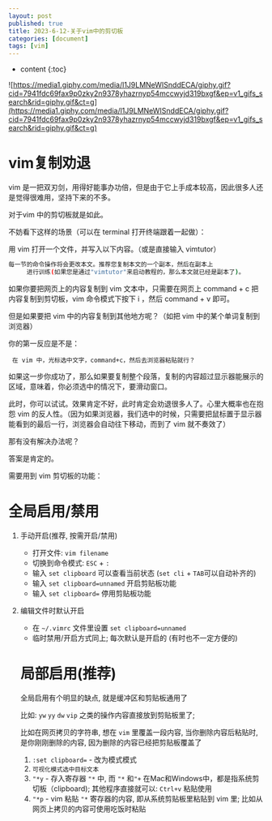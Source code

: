 ```yaml
---
layout: post
published: true
title: 2023-6-12-关于vim中的剪切板
categories: [document]
tags: [vim]
---
```

* content
{:toc}



![https://media1.giphy.com/media/l1J9LMNeWISnddECA/giphy.gif?cid=7941fdc69fax9p0zky2n9378yhazrnyp54mccwyjd319bxgf&ep=v1_gifs_search&rid=giphy.gif&ct=g](https://media1.giphy.com/media/l1J9LMNeWISnddECA/giphy.gif?cid=7941fdc69fax9p0zky2n9378yhazrnyp54mccwyjd319bxgf&ep=v1_gifs_search&rid=giphy.gif&ct=g)

# vim复制劝退

vim 是一把双刃剑，用得好能事办功倍，但是由于它上手成本较高，因此很多人还是觉得很难用，坚持下来的不多。

对于vim 中的剪切板就是如此。

不妨看下这样的场景（可以在 terminal 打开终端跟着一起做）：

用 vim 打开一个文件，并写入以下内容。（或是直接输入 vimtutor）

```bash
每一节的命令操作将会更改本文。推荐您复制本文的一个副本，然后在副本上
     进行训练(如果您是通过"vimtutor"来启动教程的，那么本文就已经是副本了)。
```

如果你要把网页上的内容复制到 vim 文本中，只需要在网页上 command + c 把内容复制到剪切板，vim 命令模式下按下 i ，然后 command + v 即可。

但是如果要把 vim 中的内容复制到其他地方呢？（如把 vim 中的某个单词复制到浏览器）

你的第一反应是不是：

     在 vim 中，光标选中文字，command+c，然后去浏览器粘贴就行？

如果这一步你成功了，那么如果要复制整个段落，复制的内容超过显示器能展示的区域，意味着，你必须选中的情况下，要滑动窗口。

此时，你可以试试。效果肯定不好，此时肯定会劝退很多人了。心里大概率也在抱怨 vim 的反人性。（因为如果浏览器，我们选中的时候，只需要把鼠标置于显示器能看到的最后一行，浏览器会自动往下移动，而到了 vim 就不奏效了）

那有没有解决办法呢？

答案是肯定的。

需要用到 vim 剪切板的功能：

# **全局启用/禁用**

1. 手动开启(推荐, 按需开启/禁用)
    - 打开文件: `vim filename`
    - 切换到命令模式: `ESC` + `:`
    - 输入 `set clipboard` 可以查看当前状态 (`set cli` + `TAB`可以自动补齐的)
    - 输入 `set clipboard=unnamed` 开启剪贴板功能
    - 输入 `set clipboard=` 停用剪贴板功能
2. 编辑文件时默认开启
    - 在 `~/.vimrc` 文件里设置 `set clipboard=unnamed`
    - 临时禁用/开启方式同上; 每次默认是开启的 (有时也不一定方便的)
    
    # **局部启用(推荐)**
    
    全局启用有个明显的缺点, 就是缓冲区和剪贴板通用了
    
    比如: `yw` `yy` `dw` `vip` 之类的操作内容直接放到剪贴板里了;
    
    比如在网页拷贝的字符串, 想在 `vim` 里覆盖一段内容, 当你删除内容后粘贴时, 是你刚刚删除的内容, 因为删除的内容已经把剪贴板覆盖了
    
    1. `:set clipboard=` - 改为模式模式
    2. `可视化模式选中目标文本`
    3. `"*y` - 存入寄存器 `"*` 中, 而 `"*` 和`"+` 在Mac和Windows中，都是指系统剪切板（clipboard); 其他程序直接就可以: `Ctrl+v` 粘贴使用
    4. `"*p` - vim 粘贴 `"*` 寄存器的内容, 即从系统剪贴板里粘贴到 vim 里; 比如从网页上拷贝的内容可使用吃饭时粘贴